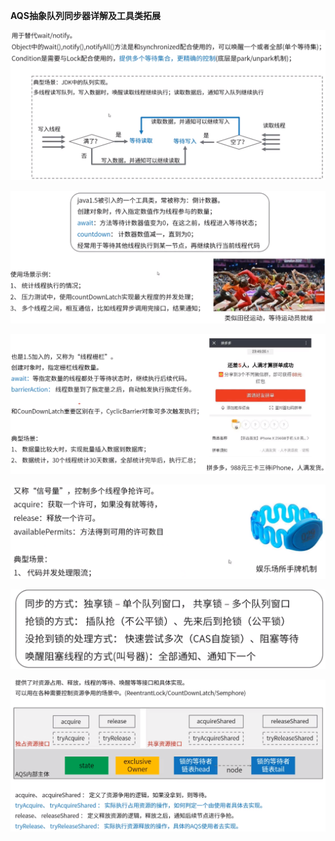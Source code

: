 **AQS抽象队列同步器详解及工具类拓展**



![](Condition.png)



![](CountDownLatch.png)



![](CyclicBarrier.png)



![](Semaphore.png)



![](同步锁的本质-排队.png)



![](AQS抽象队列同步器.png)



